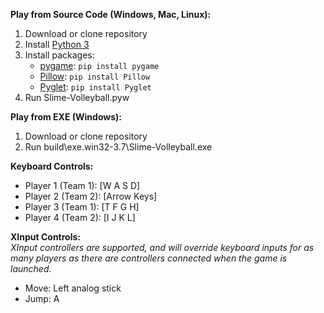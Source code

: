 **Play from Source Code (Windows, Mac, Linux):**
1. Download or clone repository
2. Install [Python 3](https://www.python.org/downloads/)
3. Install packages:
    - [pygame](https://www.pygame.org/wiki/GettingStarted/): ```pip install pygame```
    - [Pillow](https://pypi.org/project/Pillow/): ```pip install Pillow```
    - [Pyglet](https://pyglet.readthedocs.io/en/pyglet-1.3-maintenance/programming_guide/installation.html): ```pip install Pyglet```
4. Run Slime-Volleyball.pyw

**Play from EXE (Windows):**
1. Download or clone repository
2. Run build\exe.win32-3.7\Slime-Volleyball.exe

**Keyboard Controls:**  
- Player 1 (Team 1): [W A S D]  
- Player 2 (Team 2): [Arrow Keys]  
- Player 3 (Team 1): [T F G H]  
- Player 4 (Team 2): [I J K L]  

**XInput Controls:**  
*XInput controllers are supported, and will override keyboard inputs for as many players as there are controllers connected when the game is launched.*  
- Move: Left analog stick  
- Jump: A  